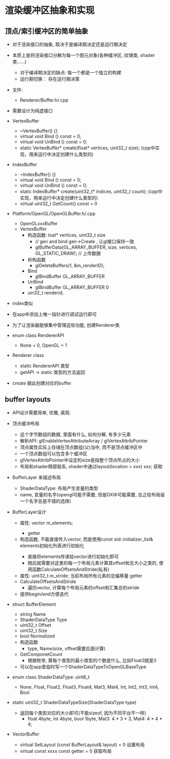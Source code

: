 # 渲染缓冲区抽象和实现

## 顶点/索引缓冲区的简单抽象
* 对于渲染接口的抽象, 取决于是编译期决定还是运行期决定
* 本质上是将渲染接口分解为每一个图元对象(各种缓冲区, 纹理类, shader类......)
  * 对于编译期决定的缺点: 每一个都是一个独立的构建 
  * 运行期切换： 存在运行期决策

* 文件:
  * Renderer/Buffer.h/.cpp

* 需要设计为纯虚接口
* VertexBuffer
  * ~VertexBuffer() {}
  * virtual void Bind () const = 0;
  * virtual void UnBind () const = 0;
  * static VertexBuffer* create(float* vertices, uint32_t size); (cpp中实现，用来运行中决定创建什么类型的)

* IndexBuffer
  * ~IndexBuffer() {}
  * virtual void Bind () const = 0;
  * virtual void UnBind () const = 0;
  * static IndexBuffer* create(uint32_t* indices, uint32_t count); (cpp中实现，用来运行中决定创建什么类型的)
  * virtual uint32_t GetCount() const = 0

* Platform/OpenGL/OpenGLBuffer.h/.cpp
  * OpenGLxxxBuffer
  * VertexBuffer
    * 构造函数: loat* vertices, uint32_t size
      * // gen and bind gen->Create , 让gl接口保持一致
      * glBufferData(GL_ARRAY_BUFFER, size, vertices, GL_STATIC_DRAW);  // 上传数据
    * 析构函数
      * glDeleteBuffers(1, &m_renderID);
    * Bind
      * glBindBuffer GL_ARRAY_BUFFER
    * UnBind
      * glBindBuffer GL_ARRAY_BUFFER 0
    * uin32_t renderid;

* index类似

* 在app中添加上唯一指针进行调试运行即可

* 为了让渲染器能够集中管理这些功能, 创建Renderer类
* enum class RendererAPI
  * None = 0, OpenGL = 1
* Renderer class  
  * static RendererAPI 类型
  * getAPI -> static 类型的方法返回

* create 据此创建对应的buffer


## buffer layouts
* API设计需要简单, 优雅, 美观.

* 顶点缓冲布局
  * 这个字节数组的数据, 里面有什么, 如何分解, 有多少元素
  * 解析API: glEnableVertexAttributeArray / glVertexAttribPointer
  * 顶点属性实际上存储在顶点数组(父)当中, 而不是顶点缓冲区中
  * 一个顶点数组可以包含多个缓冲区
  * glVertexAttribPointer中设定的size是指整个顶点所占的大小
  * 布局和shader精密联系, shader中通过layout(location = xxx) xxx; 获取


* BufferLayer 来描述布局
  * ShaderDataType: 布局产生变量的类型
  * name, 变量的名字(opengl可能不需要, 但是DX中可能需要, 总之给布局留一个名字总是不错的选择)

* BufferLayer设计
  * 属性: vector<BufferElements> m_elements;
    * getter
  * 构造函数, 不能直接传入vector<BufferElement>, 而是使用const std::initializer_list<BufferElement>& elements初始化列表进行初始化
    * 直接将elements传递给vector进行初始化即可
    * 随后就需要对这里的每一个布局元素计算其offset和总大小之类的, 使用函数CalculateOffsetsAndStride(私有)
  * 属性: uint32_t m_stride;  当前布局所有元素的总偏移量 getter
  * CalculateOffsetsAndStride
    * 遍历vector, 计算每个布局元素的offset和汇集总的stride
  * 提供begin/end方便迭代

* struct BufferElement
  * string Name
  * ShaderDataType Type
  * uint32_t Offset
  * uint32_t Size
  * bool Normalized
  * 构造函数
    * type, Name(size, offset需要后面计算)
  * GetComponetCount 
    * 根据枚举, 算每个类型的最小类型的个数是什么, 比如Float3就是3
  * 可以在app里临时写一个ShaderDataTypeToOpenGLBaseType



* enum class ShaderDataType: uint8_t
  * None, Float, Float2, Float3, Float4, Mat3, Mat4, Int, Int2, Int3, Int4, Bool

* static uint32_t ShaderDataTypeSize(ShaderDataType type)
  * 返回每个类型对应的大小即可(不能sizeof, 因为不同平台不一样)
    * float 4byte, int 4byte, bool 1byte, Mat3: 4 * 3 * 3, Mat4: 4 * 4 * 4;


* VectorBuffer
  * virtual SetLayout (const BufferLayout& layout) = 0 设置布局
  * virtual const xxxx const getter = 0 获取布局

